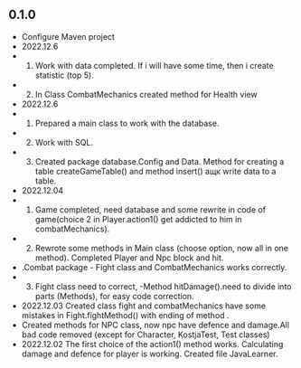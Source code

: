 ## 0.1.0
- Configure Maven project
- 2022.12.6
- 1. Work with data completed. If i will have some time, then i create statistic (top 5).
- 2. In Class CombatMechanics created method for Health view
- 2022.12.6 
- 1. Prepared a main class to work with the database.
- 2. Work with SQL.
- 3. Created package database.Config and Data. Method for creating a table createGameTable() and method insert() ащк write data to a table.
- 2022.12.04 
- 1. Game completed, need database and some rewrite in code of game(choice 2 in Player.action1() get addicted to him in combatMechanics).
- 2. Rewrote some methods in Main class (choose option, now all in one method). Completed Player and Npc block and hit. 
- .Combat package - Fight class and CombatMechanics works correctly. 
- 3. Fight class need to correct, -Method hitDamage().need to divide into parts (Methods), for easy code correction.
- 2022.12.03 Created class fight and combatMechanics have some mistakes in Fight.fightMethod() with ending of method .
- Created methods for NPC class, now npc have defence and damage.All bad code removed (except for Character, KostjaTest, Test classes)
- 2022.12.02 The first choice of the action1() method works. Calculating damage and defence for player is working. Created file JavaLearner.